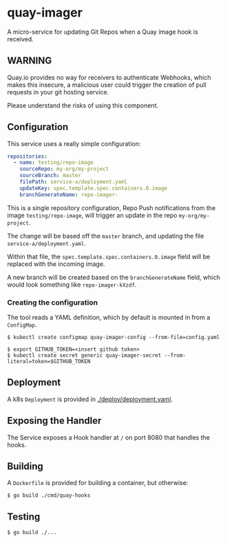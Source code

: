 # quay-imager

A micro-service for updating Git Repos when a Quay image hook is received.

## WARNING

Quay.io provides no way for receivers to authenticate Webhooks, which makes this insecure, a malicious user could trigger the creation of pull requests in your git hosting service.

Please understand the risks of using this component.

## Configuration

This service uses a really simple configuration:

```yaml
repositories:
  - name: testing/repo-image
    sourceRepo: my-org/my-project
    sourceBranch: master
    filePath: service-a/deployment.yaml
    updateKey: spec.template.spec.containers.0.image
    branchGenerateName: repo-imager-
```

This is a single repository configuration, Repo Push notifications from the
image `testing/repo-image`, will trigger an update in the repo
`my-org/my-project`.

The change will be based off the `master` branch, and updating the file
`service-a/deployment.yaml`.

Within that file, the `spec.template.spec.containers.0.image` field will be replaced
with the incoming image.

A new branch will be created based on the `branchGenerateName` field, which
would look something like `repo-imager-kXzdf`.

### Creating the configuration

The tool reads a YAML definition, which by default is mounted in from a
`ConfigMap`.

```shell
$ kubectl create configmap quay-imager-config --from-file=config.yaml
```

```shell
$ export GITHUB_TOKEN=<insert github token>
$ kubectl create secret generic quay-imager-secret --from-literal=token=$GITHUB_TOKEN
```

## Deployment

A k8s `Deployment` is provided in [./deploy/deployment.yaml](./deploy/deployment.yaml).

## Exposing the Handler

The Service exposes a Hook handler at `/` on port 8080 that handles the hooks.

## Building

A `Dockerfile` is provided for building a container, but otherwise:

```shell
$ go build ./cmd/quay-hooks
```

## Testing

```shell
$ go build ./...
```
